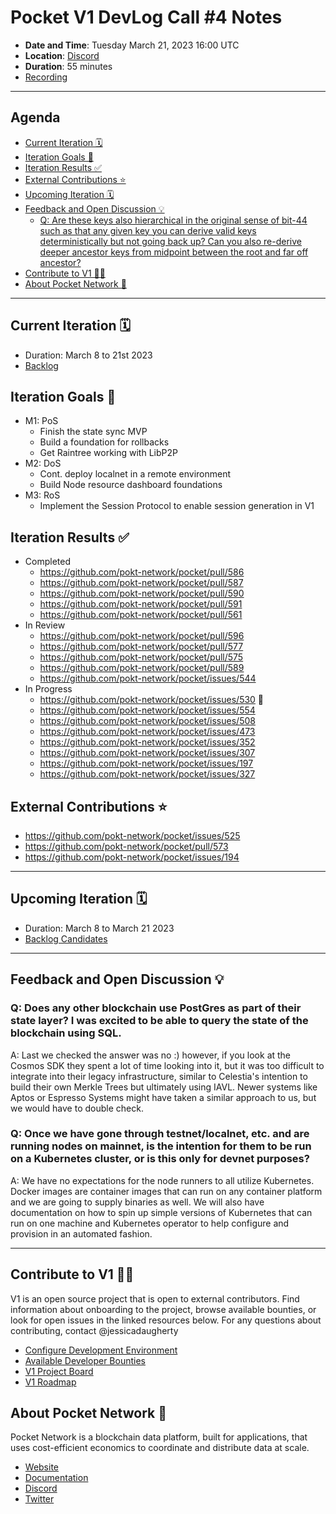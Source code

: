 # Pocket V1 DevLog Call #4 Notes <!-- omit in toc -->

- **Date and Time**: Tuesday March 21, 2023 16:00 UTC
- **Location**: [Discord](https://discord.gg/pokt)
- **Duration**: 55 minutes
- [Recording](https://drive.google.com/file/d/1eSAj7oUXKQTpiE25Z4mN4xOTnVLAbYQO/view?usp=share_link)

---

## Agenda <!-- omit in toc -->

- [Current Iteration 🗓️](#current-iteration-️)
- [Iteration Goals 🎯](#iteration-goals-)
- [Iteration Results ✅](#iteration-results-)
- [External Contributions ⭐](#external-contributions-)
- [Upcoming Iteration 🗓️](#upcoming-iteration-️)
- [Feedback and Open Discussion 💡](#feedback-and-open-discussion-)
  - [Q: Are these keys also hierarchical in the original sense of bit-44 such as that any given key you can derive valid keys deterministically but not going back up? Can you also re-derive deeper ancestor keys from midpoint between the root and far off ancestor?](#q-are-these-keys-also-hierarchical-in-the-original-sense-of-bit-44-such-as-that-any-given-key-you-can-derive-valid-keys-deterministically-but-not-going-back-up-can-you-also-re-derive-deeper-ancestor-keys-from-midpoint-between-the-root-and-far-off-ancestor)
- [Contribute to V1 🧑‍💻](#contribute-to-v1-)
- [About Pocket Network 💙](#about-pocket-network-)

---

## Current Iteration 🗓️

- Duration: March 8 to 21st 2023
- [Backlog](https://github.com/orgs/pokt-network/projects/142/views/12?layout=table&filterQuery=iteration%3A%22Iteration+12%22)

## Iteration Goals 🎯

- M1: PoS
  -  Finish the state sync MVP
  -  Build a foundation for rollbacks
  -  Get Raintree working with LibP2P
- M2: DoS
  - Cont. deploy localnet in a remote environment
  - Build Node resource dashboard foundations
- M3: RoS
  - Implement the Session Protocol to enable session generation in V1

## Iteration Results ✅

- Completed
  - https://github.com/pokt-network/pocket/pull/586
  - https://github.com/pokt-network/pocket/pull/587
  - https://github.com/pokt-network/pocket/pull/590
  - https://github.com/pokt-network/pocket/pull/591
  - https://github.com/pokt-network/pocket/pull/561
- In Review
  - https://github.com/pokt-network/pocket/pull/596
  - https://github.com/pokt-network/pocket/pull/577
  - https://github.com/pokt-network/pocket/pull/575
  - https://github.com/pokt-network/pocket/pull/589
  - https://github.com/pokt-network/pocket/issues/544
- In Progress
  - https://github.com/pokt-network/pocket/issues/530 🐛
  - https://github.com/pokt-network/pocket/issues/554
  - https://github.com/pokt-network/pocket/issues/508
  - https://github.com/pokt-network/pocket/issues/473
  - https://github.com/pokt-network/pocket/issues/352
  - https://github.com/pokt-network/pocket/issues/307
  - https://github.com/pokt-network/pocket/issues/197
  - https://github.com/pokt-network/pocket/issues/327

## External Contributions ⭐

- https://github.com/pokt-network/pocket/issues/525
- https://github.com/pokt-network/pocket/pull/573
- https://github.com/pokt-network/pocket/issues/194

---

## Upcoming Iteration 🗓️

- Duration: March 8 to March 21 2023
- [Backlog Candidates](https://github.com/orgs/pokt-network/projects/142/views/12?layout=table&filterQuery=iteration%3A%22Iteration+13%22)

---

## Feedback and Open Discussion 💡

### Q: Does any other blockchain use PostGres as part of their state layer? I was excited to be able to query the state of the blockchain using SQL. 

A: Last we checked the answer was no :) however, if you look at the Cosmos SDK they spent a lot of time looking into it, but it was too difficult to integrate into their legacy infrastructure, similar to Celestia's intention to build their own Merkle Trees but ultimately using IAVL. Newer systems like Aptos or Espresso Systems might have taken a similar approach to us, but we would have to double check. 

### Q: Once we have gone through testnet/localnet, etc. and are running nodes on mainnet, is the intention for them to be run on a Kubernetes cluster, or is this only for devnet purposes?

A: We have no expectations for the node runners to all utilize Kubernetes. Docker images are container images that can run on any container platform and we are going to supply binaries as well. We will also have documentation on how to spin up simple versions of Kubernetes that can run on one machine and Kubernetes operator to help configure and provision in an automated fashion.   

---

## Contribute to V1 🧑‍💻

V1 is an open source project that is open to external contributors. Find information about onboarding to the project, browse available bounties, or look for open issues in the linked resources below. For any questions about contributing, contact @jessicadaugherty

- [Configure Development Environment](https://github.com/pokt-network/pocket/blob/main/docs/development/README.md)
- [Available Developer Bounties](https://app.dework.xyz/pokt-network/v1-protocol)
- [V1 Project Board](https://github.com/orgs/pokt-network/projects/142/views/12)
- [V1 Roadmap](https://github.com/pokt-network/pocket/blob/main/docs/roadmap/README.md#m1-pocket-pos-proof-of-stake)

## About Pocket Network 💙

Pocket Network is a blockchain data platform, built for applications, that uses cost-efficient economics to coordinate and distribute data at scale.

- [Website](https://pokt.network)
- [Documentation](https://docs.pokt.network)
- [Discord](https://discord.gg/pokt)
- [Twitter](https://twitter.com/POKTnetwork)

<!-- GITHUB_WIKI: devlog/2023_03_09 -->
